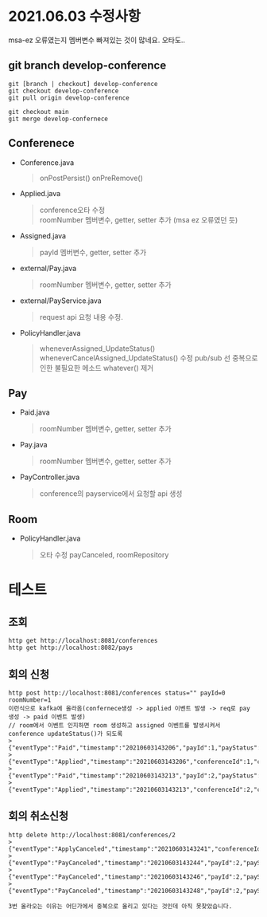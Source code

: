 # 2021.06.03 수정사항
msa-ez 오류였는지 멤버변수 빠져있는 것이 많네요. 오타도..
## git branch develop-conference
```
git [branch | checkout] develop-conference
git checkout develop-conference
git pull origin develop-conference

git checkout main
git merge develop-confernece
```

## Conferenece

 - Conference.java
   > onPostPersist()
   > onPreRemove()

 - Applied.java
   > conference오타 수정   
   > roomNumber 멤버변수, getter, setter 추가 (msa ez 오류였던 듯)

 - Assigned.java
   > payId 멤버변수, getter, setter 추가 

 - external/Pay.java
   > roomNumber 멤버변수, getter, setter 추가 

 - external/PayService.java
   > request api 요청 내용 수정.

 - PolicyHandler.java
   > wheneverAssigned_UpdateStatus() 
   > wheneverCancelAssigned_UpdateStatus() 수정
   > pub/sub 선 중복으로 인한 불필요한 메소드 whatever() 제거

## Pay
 - Paid.java
   > roomNumber 멤버변수, getter, setter 추가

 - Pay.java
   > roomNumber 멤버변수, getter, setter 추가

 - PayController.java
   > conference의 payservice에서 요청할 api 생성
  
## Room
 - PolicyHandler.java
   > 오타 수정 payCanceled, roomRepository

# 테스트 
## 조회
```
http get http://localhost:8081/conferences
http get http://localhost:8082/pays
```

## 회의 신청
```
http post http://localhost:8081/conferences status="" payId=0 roomNumber=1
이런식으로 kafka에 올라옴(confernece생성 -> applied 이벤트 발생 -> req로 pay 생성 -> paid 이벤트 발생) 
// room에서 이벤트 인지하면 room 생성하고 assigned 이벤트를 발생시켜서 conference updateStatus()가 되도록
>{"eventType":"Paid","timestamp":"20210603143206","payId":1,"payStatus":null,"conferenceId":1,"roomNumber":1}
>{"eventType":"Applied","timestamp":"20210603143206","conferenceId":1,"conferenceStatus":"CREATED","roomNumber":1}
>{"eventType":"Paid","timestamp":"20210603143213","payId":2,"payStatus":null,"conferenceId":2,"roomNumber":2}
>{"eventType":"Applied","timestamp":"20210603143213","conferenceId":2,"conferenceStatus":"CREATED","roomNumber":2}
``` 

## 회의 취소신청
```
http delete http://localhost:8081/conferences/2
> {"eventType":"ApplyCanceled","timestamp":"20210603143241","conferenceId":2,"conferenceStatus":"","payId":0}
> {"eventType":"PayCanceled","timestamp":"20210603143244","payId":2,"payStatus":"","conferenceId":0}
> {"eventType":"PayCanceled","timestamp":"20210603143246","payId":2,"payStatus":"","conferenceId":0}
> {"eventType":"PayCanceled","timestamp":"20210603143248","payId":2,"payStatus":"","conferenceId":0}

3번 올라오는 이유는 어딘가에서 중복으로 올리고 있다는 것인데 아직 못찾았습니다.
```